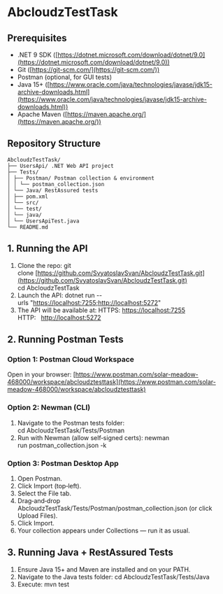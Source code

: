# AbcloudzTestTask

## Prerequisites

* .NET 9 SDK ([https://dotnet.microsoft.com/download/dotnet/9.0](https://dotnet.microsoft.com/download/dotnet/9.0))
* Git ([https://git-scm.com/](https://git-scm.com/))
* Postman (optional, for GUI tests)
* Java 15+ ([https://www.oracle.com/java/technologies/javase/jdk15-archive-downloads.html](https://www.oracle.com/java/technologies/javase/jdk15-archive-downloads.html))
* Apache Maven ([https://maven.apache.org/](https://maven.apache.org/))

## Repository Structure

```text
AbcloudzTestTask/
├── UsersApi/ .NET Web API project
├── Tests/
│ ├── Postman/ Postman collection & environment
│ │ └── postman_collection.json
│ └── Java/ RestAssured tests
│ ├── pom.xml
│ └── src/
│ └── test/
│ └── java/
│ └── UsersApiTest.java
└── README.md
```

## 1. Running the API

1. Clone the repo:
   git clone [https://github.com/SvyatoslavSvan/AbcloudzTestTask.git](https://github.com/SvyatoslavSvan/AbcloudzTestTask.git)
   cd AbcloudzTestTask
2. Launch the API:
   dotnet run --urls "[https://localhost:7255;http://localhost:5272](https://localhost:7255;http://localhost:5272)"
3. The API will be available at:
   HTTPS: [https://localhost:7255](https://localhost:7255)
   HTTP:   [http://localhost:5272](http://localhost:5272)

## 2. Running Postman Tests

### Option 1: Postman Cloud Workspace

Open in your browser:
[https://www.postman.com/solar-meadow-468000/workspace/abcloudztesttask](https://www.postman.com/solar-meadow-468000/workspace/abcloudztesttask)

### Option 2: Newman (CLI)

1. Navigate to the Postman tests folder:
   cd AbcloudzTestTask/Tests/Postman
2. Run with Newman (allow self‑signed certs):
   newman run postman\_collection.json -k

### Option 3: Postman Desktop App

1. Open Postman.
2. Click Import (top‑left).
3. Select the File tab.
4. Drag‑and‑drop AbcloudzTestTask/Tests/Postman/postman\_collection.json (or click Upload Files).
5. Click Import.
6. Your collection appears under Collections — run it as usual.

## 3. Running Java + RestAssured Tests

1. Ensure Java 15+ and Maven are installed and on your PATH.
2. Navigate to the Java tests folder:
   cd AbcloudzTestTask/Tests/Java
3. Execute:
   mvn test
